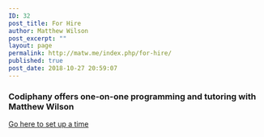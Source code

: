 ```yaml
---
ID: 32
post_title: For Hire
author: Matthew Wilson
post_excerpt: ""
layout: page
permalink: http://matw.me/index.php/for-hire/
published: true
post_date: 2018-10-27 20:59:07
---
```

<h3>Codiphany offers one-on-one programming and tutoring with Matthew Wilson</h3>
<a href="https://codiphany.simplybook.me/v2/#book">Go here to set up a time</a>